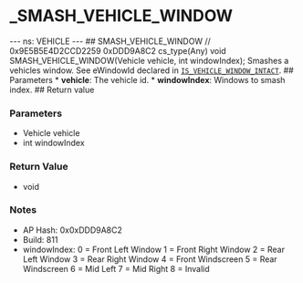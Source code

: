 # _SMASH_VEHICLE_WINDOW

--- ns: VEHICLE --- ## SMASH_VEHICLE_WINDOW  // 0x9E5B5E4D2CCD2259 0xDDD9A8C2 cs_type(Any) void SMASH_VEHICLE_WINDOW(Vehicle vehicle, int windowIndex);  Smashes a vehicles window. See eWindowId declared in [`IS_VEHICLE_WINDOW_INTACT`](#_0x46E571A0E20D01F1).   ## Parameters * **vehicle**: The vehicle id. * **windowIndex**: Windows to smash index.  ## Return value

### Parameters
* Vehicle vehicle
* int windowIndex

### Return Value
* void

### Notes
* AP Hash: 0x0xDDD9A8C2
* Build: 811
* windowIndex:
0 = Front Left Window
1 = Front Right Window
2 = Rear Left Window
3 = Rear Right Window
4 = Front Windscreen
5 = Rear Windscreen
6 = Mid Left
7 = Mid Right
8 = Invalid

